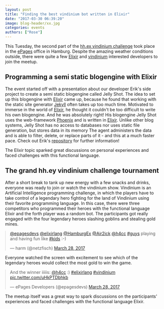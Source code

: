```yaml
---
layout: post
title: "Finding the best vindinium bot written in Elixir"
date: "2017-03-30 06:39:20"
image: blog-header/xx.jpg
categories: events
authors: ["Rose"]
---
```

<style>
.twitter-tweet {
  margin: auto;
}
</style>

This Tuesday, the second part of the [hh.ex vindinium challenge](https://www.meetup.com/de-DE/Elixir-Hamburg/events/238421135/?eventId=238421135) took place in the [ePages](https://www.epages.com/en/) office in Hamburg.
Despite the amazing weather conditions outside, there were quite a few [Elixir](http://elixir-lang.org/) and [vindinium](http://vindinium.org/) interested developers to join the meetup.


## Programming a semi static blogengine with Elixir

The event started off with a presentation about our developer Erik's side project to create a semi static blogengine called Jelly Shot.
The idea to set up this blogengine with [Elixir](http://elixir-lang.org/) came up, because he found that working with the static site generator [Jekyll](https://jekyllrb.com/) often takes up too much time.
Motivated to immerse in the world of [Elixir](http://elixir-lang.org/), he thought it couldn't be too difficult to write his own blogengine.
And he was absolutely right!
His blogengine Jelly Shot uses the web-framework [Phoenix](http://www.phoenixframework.org/) and is written in [Elixir](http://elixir-lang.org/).
Unlike other blog systems, Jelly Shot has no access to databases nor uses static file generation, but stores data in its memory
The agent administers the data and is able to filter, delete, or replace parts of it - and this at a much faster pace.
Check out Erik's [repository](https://github.com/erikmueller/jelly_shot) for further information!

The Elixir topic sparked great discussions on personal experiences and faced challenges with this functional language.

## The grand hh.ey vindinium challenge tournament

After a short break to tank up new energy with a few snacks and drinks, everyone was ready to join or watch the vindinium show.
Vindinium is an Artificial Intelligence programming challenge, in which the players have to take control of a legendary hero fighting for the land of Vindinium using their favorite programming language.
In this case, there were three competitors who programmed their heroes with the functional language Elixir and the forth player was a random bot.
The participants got really engaged with the four legendary heroes slashing goblins and stealing gold mines.

<blockquote class="twitter-tweet" data-lang="en"><p lang="en" dir="ltr"><a href="https://twitter.com/epagesdevs">@epagesdevs</a> <a href="https://twitter.com/elixirlang">@elixirlang</a> <a href="https://twitter.com/HamburgEx">@HamburgEx</a> <a href="https://twitter.com/Air2ick">@Air2ick</a> <a href="https://twitter.com/h4cc">@h4cc</a> <a href="https://twitter.com/hashtag/guys?src=hash">#guys</a> playing and having fun like <a href="https://twitter.com/hashtag/kids?src=hash">#kids</a> :-)</p>&mdash; harm (@netzfisch) <a href="https://twitter.com/netzfisch/status/846787780357341186">March 28, 2017</a></blockquote>
<script async src="//platform.twitter.com/widgets.js" charset="utf-8"></script>

Everyone watched the screen with excitement to see which of the legendary heroes would collect the most gold to win the game.

<blockquote class="twitter-tweet" data-lang="en"><p lang="en" dir="ltr">And the winner iiiiis: <a href="https://twitter.com/h4cc">@h4cc</a> :) <a href="https://twitter.com/hashtag/elixirlang?src=hash">#elixirlang</a> <a href="https://twitter.com/hashtag/vindinium?src=hash">#vindinium</a> <a href="https://t.co/uHkPTDbhkb">pic.twitter.com/uHkPTDbhkb</a></p>&mdash; ePages Developers (@epagesdevs) <a href="https://twitter.com/epagesdevs/status/846788530403774467">March 28, 2017</a></blockquote>
<script async src="//platform.twitter.com/widgets.js" charset="utf-8"></script>

The meetup itself was a great way to spark discussions on the participants' experiences and faced challenges with the functional language Elixir.
